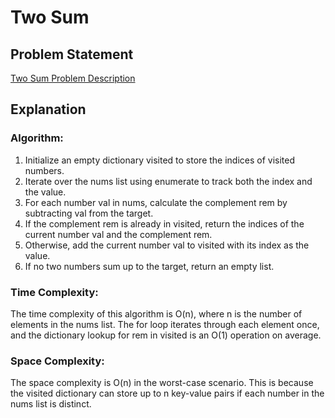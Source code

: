 # Two Sum

## Problem Statement
[Two Sum Problem Description](https://leetcode.com/problems/two-sum/description/)

## Explanation

### Algorithm:
1. Initialize an empty dictionary visited to store the indices of visited numbers.
2. Iterate over the nums list using enumerate to track both the index and the value.
3. For each number val in nums, calculate the complement rem by subtracting val from the target.
4. If the complement rem is already in visited, return the indices of the current number val and the complement rem.
5. Otherwise, add the current number val to visited with its index as the value.
6. If no two numbers sum up to the target, return an empty list.

### Time Complexity:
The time complexity of this algorithm is O(n), where n is the number of elements in the nums list. The for loop iterates through each element once, and the dictionary lookup for rem in visited is an O(1) operation on average.

### Space Complexity:
The space complexity is O(n) in the worst-case scenario. This is because the visited dictionary can store up to n key-value pairs if each number in the nums list is distinct.